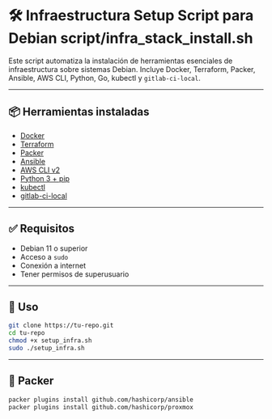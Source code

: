 # 🛠️ Infraestructura Setup Script para Debian script/infra_stack_install.sh

Este script automatiza la instalación de herramientas esenciales de infraestructura sobre sistemas Debian. Incluye Docker, Terraform, Packer, Ansible, AWS CLI, Python, Go, kubectl y `gitlab-ci-local`.

---

## 📦 Herramientas instaladas

- [Docker](https://www.docker.com/)
- [Terraform](https://developer.hashicorp.com/terraform)
- [Packer](https://developer.hashicorp.com/packer)
- [Ansible](https://www.ansible.com/)
- [AWS CLI v2](https://docs.aws.amazon.com/cli/latest/userguide/install-cliv2.html)
- [Python 3 + pip](https://www.python.org/)
- [kubectl](https://kubernetes.io/docs/tasks/tools/)
- [gitlab-ci-local](https://gitlab.com/firecow/gitlab-ci-local)

---

## ✅ Requisitos

- Debian 11 o superior
- Acceso a `sudo`
- Conexión a internet
- Tener permisos de superusuario

---

## 🚀 Uso

```bash
git clone https://tu-repo.git
cd tu-repo
chmod +x setup_infra.sh
sudo ./setup_infra.sh
```

---

## 🚀 Packer
```bash
packer plugins install github.com/hashicorp/ansible
packer plugins install github.com/hashicorp/proxmox
```